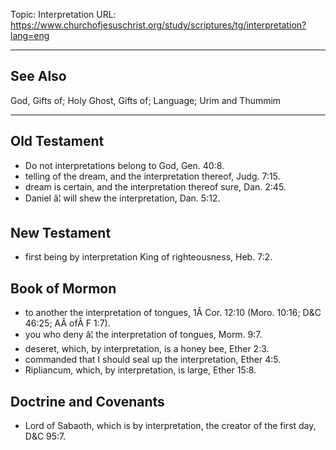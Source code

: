 Topic: Interpretation
URL: https://www.churchofjesuschrist.org/study/scriptures/tg/interpretation?lang=eng

---

## See Also

God, Gifts of; Holy Ghost, Gifts of; Language; Urim and Thummim

---

## Old Testament

- Do not interpretations belong to God, Gen. 40:8.
- telling of the dream, and the interpretation thereof, Judg. 7:15.
- dream is certain, and the interpretation thereof sure, Dan. 2:45.
- Daniel â¦ will shew the interpretation, Dan. 5:12.

## New Testament

- first being by interpretation King of righteousness, Heb. 7:2.

## Book of Mormon

- to another the interpretation of tongues, 1Â Cor. 12:10 (Moro. 10:16; D&C 46:25; AÂ ofÂ F 1:7).
- you who deny â¦ the interpretation of tongues, Morm. 9:7.
- deseret, which, by interpretation, is a honey bee, Ether 2:3.
- commanded that I should seal up the interpretation, Ether 4:5.
- Ripliancum, which, by interpretation, is large, Ether 15:8.

## Doctrine and Covenants

- Lord of Sabaoth, which is by interpretation, the creator of the first day, D&C 95:7.

